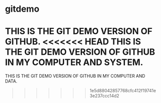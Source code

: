 # gitdemo
THIS IS THE GIT DEMO VERSION OF GITHUB.
<<<<<<< HEAD
THIS IS THE GIT DEMO VERSION OF GITHUB IN MY COMPUTER AND SYSTEM.
=======
THIS IS THE GIT DEMO VERSION OF GITHUB IN MY COMPUTER AND DATA.
>>>>>>> 1e5d88042857768cfc412f19741e3e237ccc14d2
